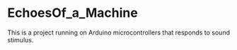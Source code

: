 # EchoesOf_a_Machine
This is a project running on Arduino microcontrollers that responds to sound stimulus.
